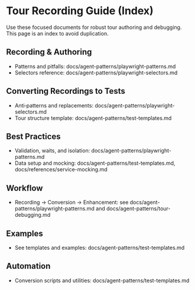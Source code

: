 # Tour Recording Guide (Index)

Use these focused documents for robust tour authoring and debugging. This page is an index to avoid duplication.

## Recording & Authoring

- Patterns and pitfalls: docs/agent-patterns/playwright-patterns.md
- Selectors reference: docs/agent-patterns/playwright-selectors.md

## Converting Recordings to Tests

- Anti‑patterns and replacements: docs/agent-patterns/playwright-selectors.md
- Tour structure template: docs/agent-patterns/test-templates.md

## Best Practices

- Validation, waits, and isolation: docs/agent-patterns/playwright-patterns.md
- Data setup and mocking: docs/agent-patterns/test-templates.md, docs/references/service-mocking.md

## Workflow

- Recording → Conversion → Enhancement: see docs/agent-patterns/playwright-patterns.md and docs/agent-patterns/tour-debugging.md

## Examples

- See templates and examples: docs/agent-patterns/test-templates.md

## Automation

- Conversion scripts and utilities: docs/agent-patterns/test-templates.md
